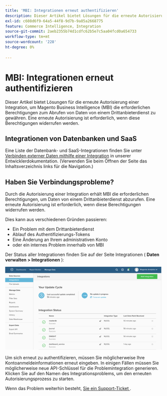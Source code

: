 ```yaml
---
title: 'MBI: Integrationen erneut authentifizieren'
description: Dieser Artikel bietet Lösungen für die erneute Autorisierung einer Integration, um Magento Business Intelligence (MBI) die erforderlichen Berechtigungen zum Abrufen von Daten von einem Drittanbieterdienst zu gewähren. Eine erneute Autorisierung ist erforderlich, wenn diese Berechtigungen widerrufen werden.
exl-id: c608d6f9-64a5-44f8-9d7b-9a85a2668775
feature: Commerce Intelligence, Integration
source-git-commit: 2aeb2355b74d1cdfc62b5e7c5aa04fcd0a654733
workflow-type: tm+mt
source-wordcount: '228'
ht-degree: 0%

---
```


# MBI: Integrationen erneut authentifizieren

Dieser Artikel bietet Lösungen für die erneute Autorisierung einer Integration, um Magento Business Intelligence (MBI) die erforderlichen Berechtigungen zum Abrufen von Daten von einem Drittanbieterdienst zu gewähren. Eine erneute Autorisierung ist erforderlich, wenn diese Berechtigungen widerrufen werden.

## Integrationen von Datenbanken und SaaS

Eine Liste der Datenbank- und SaaS-Integrationen finden Sie unter [Verbinden externer Daten mithilfe einer Integration](https://experienceleague.adobe.com/en/docs/commerce-business-intelligence/mbi/analyze/saas/integrations) in unserer Entwicklerdokumentation. (Verwenden Sie beim Öffnen der Seite das Inhaltsverzeichnis links für die Navigation.)

## Haben Sie Verbindungsprobleme?

Durch die Autorisierung einer Integration erhält MBI die erforderlichen Berechtigungen, um Daten von einem Drittanbieterdienst abzurufen. Eine erneute Autorisierung ist erforderlich, wenn diese Berechtigungen widerrufen werden.

Dies kann aus verschiedenen Gründen passieren:

* Ein Problem mit dem Drittanbieterdienst
* Ablauf des Authentifizierungs-Tokens
* Eine Änderung an Ihrem administrativen Konto
* oder ein internes Problem innerhalb von MBI

Der Status aller Integrationen finden Sie auf der Seite Integrationen ( **Daten verwalten > Integrationen** ):

![integrations_page.png](assets/Integrations_page.png)

Um sich erneut zu authentifizieren, müssen Sie möglicherweise Ihre Kontoanmeldeinformationen erneut eingeben. In einigen Fällen müssen Sie möglicherweise neue API-Schlüssel für die Problemintegration generieren. Klicken Sie auf den Namen des Integrationsproblems, um den erneuten Autorisierungsprozess zu starten.

Wenn das Problem weiterhin besteht, [ Sie ein Support-Ticket ](/help/help-center-guide/help-center/magento-help-center-user-guide.md#submit-ticket).
